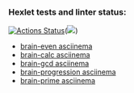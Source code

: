 ### Hexlet tests and linter status:
[![Actions Status](https://github.com/pzproger/php-project-45/workflows/hexlet-check/badge.svg)](https://github.com/pzproger/php-project-45/actions)(<a href="https://codeclimate.com/github/pzproger/php-project-45/maintainability"><img src="https://api.codeclimate.com/v1/badges/dade4698bf1e1f668df8/maintainability" /></a>)

- <a href="https://asciinema.org/a/1pdbEL8w9r3ulaoJ8jKB0Kwd5">brain-even asciinema</a>
- <a href="https://asciinema.org/a/n9qOwApkdNeq2paWyOvynYR0H">brain-calc asciinema</a>
- <a href="https://asciinema.org/a/5xSltkgpFMonzi23M3eZNEXvB">brain-gcd asciinema</a>
- <a href="https://asciinema.org/a/6BiiFg4yeSJzN3YTu6d1k38Ua">brain-progression asciinema</a>
- <a href="https://asciinema.org/a/UhsE3e5WZh93PY5SZ4X1eEMgD">brain-prime asciinema</a>
